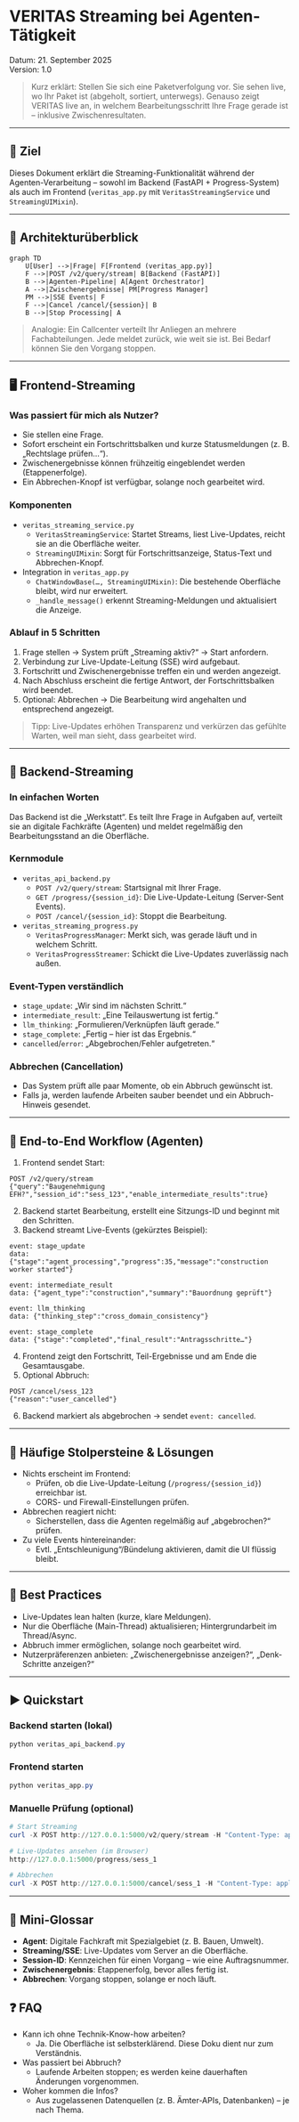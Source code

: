 # VERITAS Streaming bei Agenten-Tätigkeit

Datum: 21. September 2025  
Version: 1.0

> Kurz erklärt: Stellen Sie sich eine Paketverfolgung vor. Sie sehen live, wo Ihr Paket ist (abgeholt, sortiert, unterwegs). Genauso zeigt VERITAS live an, in welchem Bearbeitungsschritt Ihre Frage gerade ist – inklusive Zwischenresultaten.

---

## 🎯 Ziel
Dieses Dokument erklärt die Streaming-Funktionalität während der Agenten-Verarbeitung – sowohl im Backend (FastAPI + Progress-System) als auch im Frontend (`veritas_app.py` mit `VeritasStreamingService` und `StreamingUIMixin`).

---

## 🔧 Architekturüberblick

```mermaid
graph TD
    U[User] -->|Frage| F[Frontend (veritas_app.py)]
    F -->|POST /v2/query/stream| B[Backend (FastAPI)]
    B -->|Agenten-Pipeline| A[Agent Orchestrator]
    A -->|Zwischenergebnisse| PM[Progress Manager]
    PM -->|SSE Events| F
    F -->|Cancel /cancel/{session}| B
    B -->|Stop Processing| A
```

> Analogie: Ein Callcenter verteilt Ihr Anliegen an mehrere Fachabteilungen. Jede meldet zurück, wie weit sie ist. Bei Bedarf können Sie den Vorgang stoppen.

---

## 🖥️ Frontend-Streaming

### Was passiert für mich als Nutzer?
- Sie stellen eine Frage.
- Sofort erscheint ein Fortschrittsbalken und kurze Statusmeldungen (z. B. „Rechtslage prüfen…“).
- Zwischenergebnisse können frühzeitig eingeblendet werden (Etappenerfolge).
- Ein Abbrechen-Knopf ist verfügbar, solange noch gearbeitet wird.

### Komponenten
- `veritas_streaming_service.py`
  - `VeritasStreamingService`: Startet Streams, liest Live-Updates, reicht sie an die Oberfläche weiter.
  - `StreamingUIMixin`: Sorgt für Fortschrittsanzeige, Status-Text und Abbrechen-Knopf.
- Integration in `veritas_app.py`
  - `ChatWindowBase(…, StreamingUIMixin)`: Die bestehende Oberfläche bleibt, wird nur erweitert.
  - `_handle_message()` erkennt Streaming-Meldungen und aktualisiert die Anzeige.

### Ablauf in 5 Schritten
1. Frage stellen → System prüft „Streaming aktiv?“ → Start anfordern.
2. Verbindung zur Live-Update-Leitung (SSE) wird aufgebaut.
3. Fortschritt und Zwischenergebnisse treffen ein und werden angezeigt.
4. Nach Abschluss erscheint die fertige Antwort, der Fortschrittsbalken wird beendet.
5. Optional: Abbrechen → Die Bearbeitung wird angehalten und entsprechend angezeigt.

> Tipp: Live-Updates erhöhen Transparenz und verkürzen das gefühlte Warten, weil man sieht, dass gearbeitet wird.

---

## 🧠 Backend-Streaming

### In einfachen Worten
Das Backend ist die „Werkstatt“. Es teilt Ihre Frage in Aufgaben auf, verteilt sie an digitale Fachkräfte (Agenten) und meldet regelmäßig den Bearbeitungsstand an die Oberfläche.

### Kernmodule
- `veritas_api_backend.py`
  - `POST /v2/query/stream`: Startsignal mit Ihrer Frage.
  - `GET /progress/{session_id}`: Die Live-Update-Leitung (Server-Sent Events).
  - `POST /cancel/{session_id}`: Stoppt die Bearbeitung.
- `veritas_streaming_progress.py`
  - `VeritasProgressManager`: Merkt sich, was gerade läuft und in welchem Schritt.
  - `VeritasProgressStreamer`: Schickt die Live-Updates zuverlässig nach außen.

### Event-Typen verständlich
- `stage_update`: „Wir sind im nächsten Schritt.“
- `intermediate_result`: „Eine Teilauswertung ist fertig.“
- `llm_thinking`: „Formulieren/Verknüpfen läuft gerade.“
- `stage_complete`: „Fertig – hier ist das Ergebnis.“
- `cancelled`/`error`: „Abgebrochen/Fehler aufgetreten.“

### Abbrechen (Cancellation)
- Das System prüft alle paar Momente, ob ein Abbruch gewünscht ist.
- Falls ja, werden laufende Arbeiten sauber beendet und ein Abbruch-Hinweis gesendet.

---

## 🔄 End-to-End Workflow (Agenten)

1. Frontend sendet Start:
```http
POST /v2/query/stream
{"query":"Baugenehmigung EFH?","session_id":"sess_123","enable_intermediate_results":true}
```
2. Backend startet Bearbeitung, erstellt eine Sitzungs-ID und beginnt mit den Schritten.
3. Backend streamt Live-Events (gekürztes Beispiel):
```text
event: stage_update
data: {"stage":"agent_processing","progress":35,"message":"construction worker started"}

event: intermediate_result
data: {"agent_type":"construction","summary":"Bauordnung geprüft"}

event: llm_thinking
data: {"thinking_step":"cross_domain_consistency"}

event: stage_complete
data: {"stage":"completed","final_result":"Antragsschritte…"}
```
4. Frontend zeigt den Fortschritt, Teil-Ergebnisse und am Ende die Gesamtausgabe.
5. Optional Abbruch:
```http
POST /cancel/sess_123
{"reason":"user_cancelled"}
```
6. Backend markiert als abgebrochen → sendet `event: cancelled`.

---

## 🧪 Häufige Stolpersteine & Lösungen

- Nichts erscheint im Frontend:
  - Prüfen, ob die Live-Update-Leitung (`/progress/{session_id}`) erreichbar ist.
  - CORS- und Firewall-Einstellungen prüfen.
- Abbrechen reagiert nicht:
  - Sicherstellen, dass die Agenten regelmäßig auf „abgebrochen?“ prüfen.
- Zu viele Events hintereinander:
  - Evtl. „Entschleunigung“/Bündelung aktivieren, damit die UI flüssig bleibt.

---

## 🧭 Best Practices

- Live-Updates lean halten (kurze, klare Meldungen).
- Nur die Oberfläche (Main-Thread) aktualisieren; Hintergrundarbeit im Thread/Async.
- Abbruch immer ermöglichen, solange noch gearbeitet wird.
- Nutzerpräferenzen anbieten: „Zwischenergebnisse anzeigen?“, „Denk-Schritte anzeigen?“

---

## ▶️ Quickstart

### Backend starten (lokal)
```powershell
python veritas_api_backend.py
```

### Frontend starten
```powershell
python veritas_app.py
```

### Manuelle Prüfung (optional)
```powershell
# Start Streaming
curl -X POST http://127.0.0.1:5000/v2/query/stream -H "Content-Type: application/json" -d '{"query":"Umweltauflagen Industrie","session_id":"sess_1","enable_streaming":true}'

# Live-Updates ansehen (im Browser)
http://127.0.0.1:5000/progress/sess_1

# Abbrechen
curl -X POST http://127.0.0.1:5000/cancel/sess_1 -H "Content-Type: application/json" -d '{"reason":"user_cancelled"}'
```

---

## 🧾 Mini-Glossar
- **Agent**: Digitale Fachkraft mit Spezialgebiet (z. B. Bauen, Umwelt).
- **Streaming/SSE**: Live-Updates vom Server an die Oberfläche.
- **Session-ID**: Kennzeichen für einen Vorgang – wie eine Auftragsnummer.
- **Zwischenergebnis**: Etappenerfolg, bevor alles fertig ist.
- **Abbrechen**: Vorgang stoppen, solange er noch läuft.

## ❓ FAQ
- Kann ich ohne Technik-Know-how arbeiten?
  - Ja. Die Oberfläche ist selbsterklärend. Diese Doku dient nur zum Verständnis.
- Was passiert bei Abbruch?
  - Laufende Arbeiten stoppen; es werden keine dauerhaften Änderungen vorgenommen.
- Woher kommen die Infos?
  - Aus zugelassenen Datenquellen (z. B. Ämter-APIs, Datenbanken) – je nach Thema.
